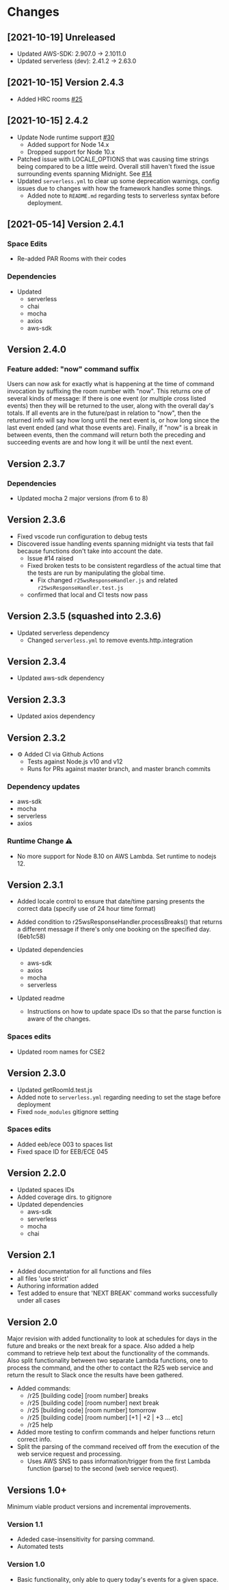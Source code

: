 # Changes

## [2021-10-19] Unreleased

- Updated AWS-SDK: 2.907.0 -> 2.1011.0
- Updated serverless (dev): 2.41.2 -> 2.63.0

## [2021-10-15] Version 2.4.3

- Added HRC rooms [#25](https://github.com/uw-asa/uw-slack-r25-bot/issues/25)

## [2021-10-15] 2.4.2

- Update Node runtime support [#30](https://github.com/uw-asa/uw-slack-r25-bot/issues/30)
  - Added support for Node 14.x
  - Dropped support for Node 10.x
- Patched issue with LOCALE_OPTIONS that was causing time strings being compared to be a little weird. Overall still haven't fixed the issue surrounding events spanning Midnight. See [#14](https://github.com/uw-asa/uw-slack-r25-bot/issues/14)
- Updated `serverless.yml` to clear up some deprecation warnings, config issues due to changes with how the framework handles some things.
  - Added note to `README.md` regarding tests to serverless syntax before deployment.

## [2021-05-14] Version 2.4.1

### Space Edits

- Re-added PAR Rooms with their codes

### Dependencies

- Updated
  - serverless
  - chai
  - mocha
  - axios
  - aws-sdk

## Version 2.4.0

### Feature added: "now" command suffix

Users can now ask for exactly what is happening at the time of command invocation by suffixing the room number with "now". This returns one of several kinds of message: If there is one event (or multiple cross listed events) then they will be returned to the user, along with the overall day's totals. If all events are in the future/past in relation to "now", then the returned info will say how long until the next event is, or how long since the last event ended (and what those events are). Finally, if "now" is a break in between events, then the command will return both the preceding and succeeding events are and how long it will be until the next event.

## Version 2.3.7

### Dependencies

- Updated mocha 2 major versions (from 6 to 8)

## Version 2.3.6

- Fixed vscode run configuration to debug tests
- Discovered issue handling events spanning midnight via tests that fail because functions don't take into account the date.
  - Issue #14 raised
  - Fixed broken tests to be consistent regardless of the actual time that the tests are run by manipulating the global time.
    - Fix changed `r25wsResponseHandler.js` and related `r25wsResponseHandler.test.js`
  - confirmed that local and CI tests now pass

## Version 2.3.5 (squashed into 2.3.6)

- Updated serverless dependency
  - Changed `serverless.yml` to remove events.http.integration

## Version 2.3.4

- Updated aws-sdk dependency

## Version 2.3.3

- Updated axios dependency

## Version 2.3.2

- ⚙ Added CI via Github Actions
  - Tests against Node.js v10 and v12
  - Runs for PRs against master branch, and master branch commits

### Dependency updates

- aws-sdk
- mocha
- serverless
- axios

### Runtime Change ⚠

- No more support for Node 8.10 on AWS Lambda. Set runtime to nodejs 12.

## Version 2.3.1

- Added locale control to ensure that date/time parsing presents the correct data (specify use of 24 hour time format)
- Added condition to r25wsResponseHandler.processBreaks() that returns a different message if there's only one booking on the specified day. (6eb1c58)

- Updated dependencies
  - aws-sdk
  - axios
  - mocha
  - serverless
- Updated readme
  - Instructions on how to update space IDs so that the parse function is aware of the changes.

### Spaces edits

- Updated room names for CSE2

## Version 2.3.0

- Updated getRoomId.test.js
- Added note to `serverless.yml` regarding needing to set the stage before deployment
- Fixed `node_modules` gitignore setting

### Spaces edits

- Added eeb/ece 003 to spaces list
- Fixed space ID for EEB/ECE 045

## Version 2.2.0

- Updated spaces IDs
- Added coverage dirs. to gitignore
- Updated dependencies
  - aws-sdk
  - serverless
  - mocha
  - chai

## Version 2.1

- Added documentation for all functions and files
- all files 'use strict'
- Authoring information added
- Test added to ensure that 'NEXT BREAK' command works successfully under all cases

## Version 2.0

Major revision with added functionality to look at schedules for days in the future and breaks or the next break for a space. Also added a help command to retrieve help text about the functionality of the commands. Also split functionality between two separate Lambda functions, one to process the command, and the other to contact the R25 web service and return the result to Slack once the results have been gathered.

- Added commands:
  - /r25 [building code] [room number] breaks
  - /r25 [building code] [room number] next break
  - /r25 [building code] [room number] tomorrow
  - /r25 [building code] [room number] [+1 | +2 | +3 ... etc]
  - /r25 help
- Added more testing to confirm commands and helper functions return correct info.
- Split the parsing of the command received off from the execution of the web service request and processing.
  - Uses AWS SNS to pass information/trigger from the first Lambda function (parse) to the second (web service request).

## Versions 1.0+

Minimum viable product versions and incremental improvements.

### Version 1.1

- Adeded case-insensitivity for parsing command.
- Automated tests

### Version 1.0

- Basic functionality, only able to query today's events for a given space.